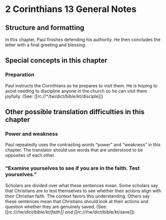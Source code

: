# 2 Corinthians 13 General Notes
## Structure and formatting

In this chapter, Paul finishes defending his authority. He then concludes the letter with a final greeting and blessing.

## Special concepts in this chapter

### Preparation
Paul instructs the Corinthians as he prepares to visit them. He is hoping to avoid needing to discipline anyone in the church so he can visit them joyfully. (See: [[rc://*/tw/dict/bible/kt/disciple]])

## Other possible translation difficulties in this chapter
### Power and weakness
Paul repeatedly uses the contrasting words “power” and “weakness” in this chapter. The translator should use words that are understood to be opposites of each other.

### “Examine yourselves to see if you are in the faith. Test yourselves.”
Scholars are divided over what these sentences mean. Some scholars say that Christians are to test themselves to see whether their actions align with their Christian faith. The context favors this understanding. Others say these sentences mean that Christians should look at their actions and question whether they are genuinely saved. (See: [[rc://*/tw/dict/bible/kt/faith]] and [[rc://*/tw/dict/bible/kt/save]])